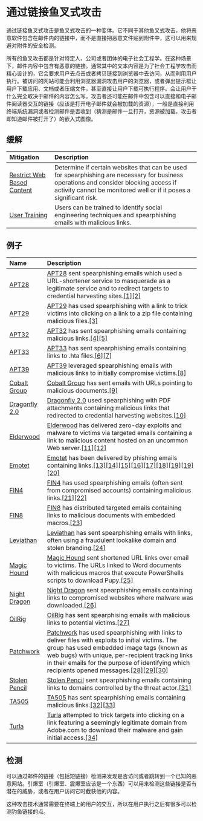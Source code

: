 # 通过链接鱼叉式攻击

通过链接鱼叉式攻击是鱼叉式攻击的一种变体。它不同于其他鱼叉式攻击，他将恶意软件包含在邮件内的链接中，而不是直接把恶意文件贴到附件中，这可以用来规避对附件的安全检测。

所有的鱼叉攻击都是针对特定人、公司或者团体的电子社会工程学。在这种场景下，邮件内容中包含有恶意的链接。通常其中的文本内容是为了社会工程学攻击而精心设计的，它会要求用户去点击或者拷贝链接到浏览器中去访问，从而利用用户执行。被访问的网站可能会利用浏览器漏洞攻击用户的浏览器，或者弹出提示框让用户下载应用、文档或者压缩文件，甚至直接让用户下载可执行程序。会让用户干什么完全取决于邮件的内容怎么写。攻击者还可能在邮件中包含可以直接和电子邮件阅读器交互的链接（应该是打开电子邮件就会被加载的资源），一般是直接利用终端系统漏洞或者检测邮件是否收到（猜测是邮件一旦打开，资源被加载，攻击者即知道邮件被打开了）的嵌入式图像。

## 缓解

| Mitigation | Description |
| :--- | :--- |
| [Restrict Web Based Content](https://attack.mitre.org/mitigations/M1021) | Determine if certain websites that can be used for spearphishing are necessary for business operations and consider blocking access if activity cannot be monitored well or if it poses a significant risk. |
| [User Training](https://attack.mitre.org/mitigations/M1017) | Users can be trained to identify social engineering techniques and spearphishing emails with malicious links. |

## 例子

| Name | Description |
| :--- | :--- |
| [APT28](https://attack.mitre.org/groups/G0007) | [APT28](https://attack.mitre.org/groups/G0007) sent spearphishing emails which used a URL-shortener service to masquerade as a legitimate service and to redirect targets to credential harvesting sites.[\[1\]](https://www.justice.gov/file/1080281/download)[\[2\]](https://www.welivesecurity.com/2019/05/22/journey-zebrocy-land/) |
| [APT29](https://attack.mitre.org/groups/G0016) | [APT29](https://attack.mitre.org/groups/G0016) has used spearphishing with a link to trick victims into clicking on a link to a zip file containing malicious files.[\[3\]](http://www.slideshare.net/MatthewDunwoody1/no-easy-breach-derby-con-2016) |
| [APT32](https://attack.mitre.org/groups/G0050) | [APT32](https://attack.mitre.org/groups/G0050) has sent spearphishing emails containing malicious links.[\[4\]](https://www.welivesecurity.com/2018/03/13/oceanlotus-ships-new-backdoor/)[\[5\]](https://www.cybereason.com/blog/operation-cobalt-kitty-apt) |
| [APT33](https://attack.mitre.org/groups/G0064) | [APT33](https://attack.mitre.org/groups/G0064) has sent spearphishing emails containing links to .hta files.[\[6\]](https://www.fireeye.com/blog/threat-research/2017/09/apt33-insights-into-iranian-cyber-espionage.html)[\[7\]](https://www.symantec.com/blogs/threat-intelligence/elfin-apt33-espionage) |
| [APT39](https://attack.mitre.org/groups/G0087) | [APT39](https://attack.mitre.org/groups/G0087) leveraged spearphishing emails with malicious links to initially compromise victims.[\[8\]](https://www.fireeye.com/blog/threat-research/2019/01/apt39-iranian-cyber-espionage-group-focused-on-personal-information.html) |
| [Cobalt Group](https://attack.mitre.org/groups/G0080) | [Cobalt Group](https://attack.mitre.org/groups/G0080) has sent emails with URLs pointing to malicious documents.[\[9\]](https://blog.talosintelligence.com/2018/07/multiple-cobalt-personality-disorder.html) |
| [Dragonfly 2.0](https://attack.mitre.org/groups/G0074) | [Dragonfly 2.0](https://attack.mitre.org/groups/G0074) used spearphishing with PDF attachments containing malicious links that redirected to credential harvesting websites.[\[10\]](https://www.us-cert.gov/ncas/alerts/TA18-074A) |
| [Elderwood](https://attack.mitre.org/groups/G0066) | [Elderwood](https://attack.mitre.org/groups/G0066) has delivered zero-day exploits and malware to victims via targeted emails containing a link to malicious content hosted on an uncommon Web server.[\[11\]](http://www.symantec.com/content/en/us/enterprise/media/security_response/whitepapers/the-elderwood-project.pdf)[\[12\]](https://www.csmonitor.com/USA/2012/0914/Stealing-US-business-secrets-Experts-ID-two-huge-cyber-gangs-in-China) |
| [Emotet](https://attack.mitre.org/software/S0367) | [Emotet](https://attack.mitre.org/software/S0367) has been delivered by phishing emails containing links.[\[13\]](https://blog.trendmicro.com/trendlabs-security-intelligence/new-banking-malware-uses-network-sniffing-for-data-theft/)[\[14\]](https://securelist.com/the-banking-trojan-emotet-detailed-analysis/69560/)[\[15\]](https://www.cisecurity.org/blog/emotet-changes-ttp-and-arrives-in-united-states/)[\[16\]](https://support.malwarebytes.com/docs/DOC-2295)[\[17\]](https://www.symantec.com/blogs/threat-intelligence/evolution-emotet-trojan-distributor)[\[18\]](https://www.us-cert.gov/ncas/alerts/TA18-201A)[\[19\]](https://blog.talosintelligence.com/2019/01/return-of-emotet.html)[\[19\]](https://blog.talosintelligence.com/2019/01/return-of-emotet.html)[\[20\]](https://www.picussecurity.com/blog/the-christmas-card-you-never-wanted-a-new-wave-of-emotet-is-back-to-wreak-havoc.html) |
| [FIN4](https://attack.mitre.org/groups/G0085) | [FIN4](https://attack.mitre.org/groups/G0085) has used spearphishing emails \(often sent from compromised accounts\) containing malicious links.[\[21\]](https://www.fireeye.com/current-threats/threat-intelligence-reports/rpt-fin4.html)[\[22\]](https://www2.fireeye.com/WBNR-14Q4NAMFIN4.html) |
| [FIN8](https://attack.mitre.org/groups/G0061) | [FIN8](https://attack.mitre.org/groups/G0061) has distributed targeted emails containing links to malicious documents with embedded macros.[\[23\]](https://www2.fireeye.com/WBNR-Know-Your-Enemy-UNC622-Spear-Phishing.html) |
| [Leviathan](https://attack.mitre.org/groups/G0065) | [Leviathan](https://attack.mitre.org/groups/G0065) has sent spearphishing emails with links, often using a fraudulent lookalike domain and stolen branding.[\[24\]](https://www.proofpoint.com/us/threat-insight/post/leviathan-espionage-actor-spearphishes-maritime-and-defense-targets) |
| [Magic Hound](https://attack.mitre.org/groups/G0059) | [Magic Hound](https://attack.mitre.org/groups/G0059) sent shortened URL links over email to victims. The URLs linked to Word documents with malicious macros that execute PowerShells scripts to download Pupy.[\[25\]](https://www.secureworks.com/research/the-curious-case-of-mia-ash) |
| [Night Dragon](https://attack.mitre.org/groups/G0014) | [Night Dragon](https://attack.mitre.org/groups/G0014) sent spearphishing emails containing links to compromised websites where malware was downloaded.[\[26\]](https://securingtomorrow.mcafee.com/wp-content/uploads/2011/02/McAfee_NightDragon_wp_draft_to_customersv1-1.pdf) |
| [OilRig](https://attack.mitre.org/groups/G0049) | [OilRig](https://attack.mitre.org/groups/G0049) has sent spearphising emails with malicious links to potential victims.[\[27\]](https://researchcenter.paloaltonetworks.com/2018/02/unit42-oopsie-oilrig-uses-threedollars-deliver-new-trojan/) |
| [Patchwork](https://attack.mitre.org/groups/G0040) | [Patchwork](https://attack.mitre.org/groups/G0040) has used spearphishing with links to deliver files with exploits to initial victims. The group has used embedded image tags \(known as web bugs\) with unique, per-recipient tracking links in their emails for the purpose of identifying which recipients opened messages.[\[28\]](http://www.symantec.com/connect/blogs/patchwork-cyberespionage-group-expands-targets-governments-wide-range-industries)[\[29\]](https://documents.trendmicro.com/assets/tech-brief-untangling-the-patchwork-cyberespionage-group.pdf)[\[30\]](https://www.volexity.com/blog/2018/06/07/patchwork-apt-group-targets-us-think-tanks/) |
| [Stolen Pencil](https://attack.mitre.org/groups/G0086) | [Stolen Pencil](https://attack.mitre.org/groups/G0086) sent spearphishing emails containing links to domains controlled by the threat actor.[\[31\]](https://asert.arbornetworks.com/stolen-pencil-campaign-targets-academia/) |
| [TA505](https://attack.mitre.org/groups/G0092) | [TA505](https://attack.mitre.org/groups/G0092) has sent spearphishing emails containing malicious links.[\[32\]](https://www.proofpoint.com/us/threat-insight/post/threat-actor-profile-ta505-dridex-globeimposter)[\[33\]](https://www.proofpoint.com/us/threat-insight/post/servhelper-and-flawedgrace-new-malware-introduced-ta505) |
| [Turla](https://attack.mitre.org/groups/G0010) | [Turla](https://attack.mitre.org/groups/G0010) attempted to trick targets into clicking on a link featuring a seemingly legitimate domain from Adobe.com to download their malware and gain initial access.[\[34\]](https://www.welivesecurity.com/wp-content/uploads/2018/01/ESET_Turla_Mosquito.pdf) |

## 检测

可以通过邮件的链接（包括短链接）检测来发现是否访问或者跳转到一个已知的恶意网站。引爆室（引爆室、震爆室应该是一个东西）可以用来检测这些链接是否有潜在的威胁，或者在用户访问它时截获他的内容。

这种攻击技术通常需要在终端上的用户的交互，所以在用户执行之后有很多可以检测钓鱼链接的点。

